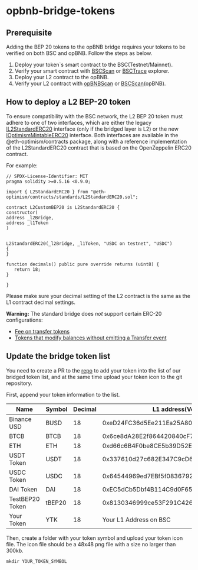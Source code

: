 # opbnb-bridge-tokens

## Prerequisite

Adding the BEP 20 tokens to the opBNB bridge requires your tokens to be verified on both BSC and opBNB. Follow the steps as below. 

1. Deploy your token`s smart contract to the BSC(Testnet/Mainnet).
2. Verify your smart contract with [BSCScan](https://bscscan.com/) or [BSCTrace](https://bsctrace.com/) explorer.
3. Deploy your L2 contract to the opBNB.
4. Verify your L2 contract with [opBNBScan](https://opbnbscan.com/) or [BSCScan](https://opbnb-testnet.bscscan.com/)(opBNB).

## How to deploy a L2 BEP-20 token 

To ensure compatibility with the BSC network, the L2 BEP 20 token must adhere to one of two interfaces, which are either the legacy [IL2StandardERC20](https://github.com/ethereum-optimism/optimism/blob/8b392e9b613ea4ca0270c2dca24d3485b7454954/packages/contracts/contracts/standards/IL2StandardERC20.sol) interface (only if the bridged layer is L2) or the new [IOptimismMintableERC20](https://github.com/ethereum-optimism/optimism/blob/develop/packages/contracts-bedrock/contracts/universal/IOptimismMintableERC20.sol) interface. Both interfaces are available in the @eth-optimism/contracts package, along with a reference implementation of the L2StandardERC20 contract that is based on the OpenZeppelin ERC20 contract.

For example:

```solidity
// SPDX-License-Identifier: MIT
pragma solidity >=0.5.16 <0.9.0;

import { L2StandardERC20 } from "@eth-optimism/contracts/standards/L2StandardERC20.sol";

contract L2CustomBEP20 is L2StandardERC20 {
constructor(
address _l2Bridge,
address _l1Token
)


L2StandardERC20(_l2Bridge, _l1Token, "USDC on testnet", "USDC")
{
}

function decimals() public pure override returns (uint8) {
   return 18;
}

}

```

Please make sure your decimal setting of the L2 contract is the same as the L1 contract decimal settings. 

**Warning:** The standard bridge does *not* support certain ERC-20 configurations:

- [Fee on transfer tokens](https://github.com/d-xo/weird-erc20#fee-on-transfer)
- [Tokens that modify balances without emitting a Transfer event](https://github.com/d-xo/weird-erc20#balance-modifications-outside-of-transfers-rebasingairdrops)

## Update the bridge token list

You need to create a PR to the [repo](https://github.com/bnb-chain/opbnb-bridge-tokens.git) to add your token into the list of our bridged token list, and at the same time upload your token icon to the git repository.

First, append your token information to the list. 

| Name        | Symbol | Decimal | L1 address(Verified)                       | L2 address(Verfied)                        |
| ----------- | ------ | ------- | ------------------------------------------ | ------------------------------------------ |
| Binance USD | BUSD   | 18      | 0xeD24FC36d5Ee211Ea25A80239Fb8C4Cfd80f12Ee | 0xa9aD1484D9Bfb27adbc2bf50A6E495777CC8cFf2 |
| BTCB        | BTCB   | 18      | 0x6ce8dA28E2f864420840cF74474eFf5fD80E65B8 | 0x3AB4E696E31173409dbfBb1FEB5b9A7cC55A212c |
| ETH         | ETH    | 18      | 0xd66c6B4F0be8CE5b39D52E0Fd1344c389929B378 | 0x584f7b986d9942B0859a1E6921efA5342A673d04 |
| USDT Token  | USDT   | 18      | 0x337610d27c682E347C9cD60BD4b3b107C9d34dDd | 0xCF712f20c85421d00EAa1B6F6545AaEEb4492B75 |
| USDC Token  | USDC   | 18      | 0x64544969ed7EBf5f083679233325356EbE738930 | 0x845E27B8A4ad1Fe3dc0b41b900dC8C1Bb45141C3 |
| DAI Token   | DAI    | 18      | 0xEC5dCb5Dbf4B114C9d0F65BcCAb49EC54F6A0867 | 0xf46896fbEf6478eaCcFB1C815915daa7e6f87b22 |
| TestBEP20 Token   | tBEP20 | 18   | 0x8130346999ce53F291C426e4E075949aE24549f6 | 0x2C58b64b4BA448A9b60e9398E58d17F1824da962 |
| Your Token  | YTK    | 18      | Your L1 Address on BSC                     | Your L2 Address on opBNB                   |

Then, create a folder with your token symbol and upload your token icon file. The icon file should be a 48x48 png file with a size no larger than 300kb.

```shell
mkdir YOUR_TOKEN_SYMBOL
```
